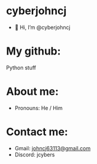 # cyberjohncj

- 👋 Hi, I’m @cyberjohncj

# My github:
Python stuff

# About me:
  * Pronouns: He / Him
# Contact me:
  * Gmail: johncj63113@gmail.com
  * Discord: jcybers
